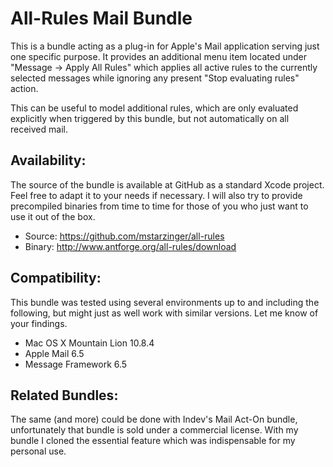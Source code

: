 All-Rules Mail Bundle
=====================

This is a bundle acting as a plug-in for Apple's Mail application serving just
one specific purpose. It provides an additional menu item located under
"Message -> Apply All Rules" which applies all active rules to the currently
selected messages while ignoring any present "Stop evaluating rules" action.

This can be useful to model additional rules, which are only evaluated
explicitly when triggered by this bundle, but not automatically on all
received mail.

Availability:
-------------

The source of the bundle is available at GitHub as a standard Xcode project.
Feel free to adapt it to your needs if necessary. I will also try to provide
precompiled binaries from time to time for those of you who just want to use it
out of the box.

* Source: https://github.com/mstarzinger/all-rules
* Binary: http://www.antforge.org/all-rules/download

Compatibility:
--------------

This bundle was tested using several environments up to and including the
following, but might just as well work with similar versions. Let me know of
your findings.

* Mac OS X Mountain Lion 10.8.4
* Apple Mail 6.5
* Message Framework 6.5

Related Bundles:
----------------

The same (and more) could be done with Indev's Mail Act-On bundle,
unfortunately that bundle is sold under a commercial license. With my bundle I
cloned the essential feature which was indispensable for my personal use.
